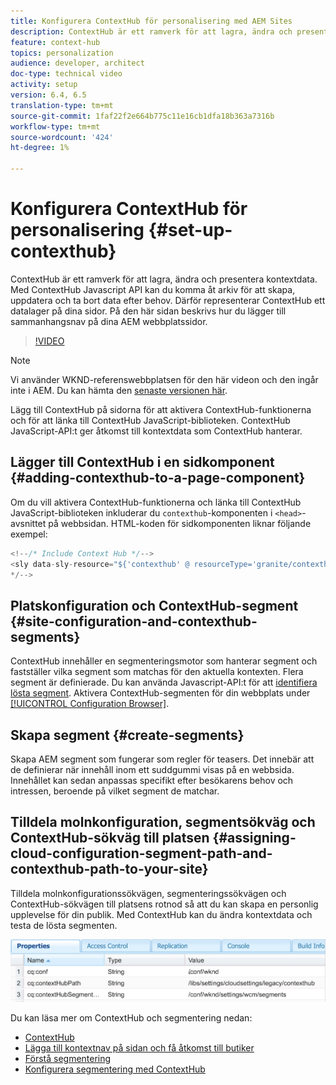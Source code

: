 ```yaml
---
title: Konfigurera ContextHub för personalisering med AEM Sites
description: ContextHub är ett ramverk för att lagra, ändra och presentera kontextdata. Med ContextHub Javascript API kan du komma åt arkiv för att skapa, uppdatera och ta bort data efter behov. Därför representerar ContextHub ett datalager på dina sidor. På den här sidan beskrivs hur du lägger till sammanhangsnav på dina AEM webbplatssidor.
feature: context-hub
topics: personalization
audience: developer, architect
doc-type: technical video
activity: setup
version: 6.4, 6.5
translation-type: tm+mt
source-git-commit: 1faf22f2e664b775c11e16cb1dfa18b363a7316b
workflow-type: tm+mt
source-wordcount: '424'
ht-degree: 1%

---
```



# Konfigurera ContextHub för personalisering {#set-up-contexthub}

ContextHub är ett ramverk för att lagra, ändra och presentera kontextdata. Med ContextHub Javascript API kan du komma åt arkiv för att skapa, uppdatera och ta bort data efter behov. Därför representerar ContextHub ett datalager på dina sidor. På den här sidan beskrivs hur du lägger till sammanhangsnav på dina AEM webbplatssidor.

>[!VIDEO](https://video.tv.adobe.com/v/23765/?quality=9&learn=on)

>[!NOTE]
>
>Vi använder WKND-referenswebbplatsen för den här videon och den ingår inte i AEM. Du kan hämta den [senaste versionen här](https://github.com/adobe/aem-guides-wknd/releases).

Lägg till ContextHub på sidorna för att aktivera ContextHub-funktionerna och för att länka till ContextHub JavaScript-biblioteken. ContextHub JavaScript-API:t ger åtkomst till kontextdata som ContextHub hanterar.

## Lägger till ContextHub i en sidkomponent {#adding-contexthub-to-a-page-component}

Om du vill aktivera ContextHub-funktionerna och länka till ContextHub JavaScript-biblioteken inkluderar du `contexthub`-komponenten i `<head>`-avsnittet på webbsidan. HTML-koden för sidkomponenten liknar följande exempel:

```java
<!--/* Include Context Hub */-->
<sly data-sly-resource="${'contexthub' @ resourceType='granite/contexthub/components/contexthub'}"/>
*/-->
```

## Platskonfiguration och ContextHub-segment {#site-configuration-and-contexthub-segments}

ContextHub innehåller en segmenteringsmotor som hanterar segment och fastställer vilka segment som matchas för den aktuella kontexten. Flera segment är definierade. Du kan använda Javascript-API:t för att [identifiera lösta segment](https://helpx.adobe.com/experience-manager/6-5/sites/developing/using/ch-adding.html#DeterminingResolvedContextHubSegments). Aktivera ContextHub-segmenten för din webbplats under [[!UICONTROL Configuration Browser]](https://docs.adobe.com/content/help/en/experience-manager-cloud-service/implementing/developing/configurations.html).

## Skapa segment {#create-segments}

Skapa AEM segment som fungerar som regler för teasers. Det innebär att de definierar när innehåll inom ett suddgummi visas på en webbsida. Innehållet kan sedan anpassas specifikt efter besökarens behov och intressen, beroende på vilket segment de matchar.

## Tilldela molnkonfiguration, segmentsökväg och ContextHub-sökväg till platsen {#assigning-cloud-configuration-segment-path-and-contexthub-path-to-your-site}

Tilldela molnkonfigurationssökvägen, segmenteringssökvägen och ContextHub-sökvägen till platsens rotnod så att du kan skapa en personlig upplevelse för din publik. Med ContextHub kan du ändra kontextdata och testa de lösta segmenten.

![CRXDE Lite](assets/crx-de-properties.png)

Du kan läsa mer om ContextHub och segmentering nedan:

* [ContextHub](https://helpx.adobe.com/experience-manager/6-5/sites/developing/using/contexthub.html)
* [Lägga till kontextnav på sidan och få åtkomst till butiker](https://helpx.adobe.com/experience-manager/6-5/sites/developing/using/ch-adding.html)
* [Förstå segmentering](https://helpx.adobe.com/experience-manager/6-5/sites/classic-ui-authoring/using/classic-personalization-campaigns-segmentation.html)
* [Konfigurera segmentering med ContextHub](https://helpx.adobe.com/experience-manager/6-5/sites/administering/using/segmentation.html)
